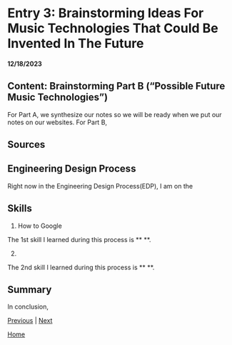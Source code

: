 # Entry 3: Brainstorming Ideas For Music Technologies That Could Be Invented In The Future  
#### 12/18/2023

## Content: Brainstorming Part B (“Possible Future Music Technologies”)
For Part A, we synthesize our notes so we will be ready when we put our notes on our websites. 
For Part B,

## Sources


## Engineering Design Process

Right now in the Engineering Design Process(EDP), I am on the 

## Skills

1) How to Google

The 1st skill I learned during this process is ** **. 


2) 

The 2nd skill I learned during this process is ** **. 


## Summary
In conclusion,

[Previous](entry02.md) | [Next](entry04.md)

[Home](../README.md)
